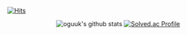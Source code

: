 [![Hits](https://hits.seeyoufarm.com/api/count/incr/badge.svg?url=https%3A%2F%2Fgithub.com%2Foguuk%2Fhit-counter&count_bg=%23000000&title_bg=%23000000&icon=&icon_color=%23FFFFFF&title=Today&edge_flat=false)](https://hits.seeyoufarm.com)
</br>

<div align=center>
  
![oguuk's github stats](https://github-readme-stats.vercel.app/api?username=oguuk&show_icons=true&theme=radical) 
[![Solved.ac Profile](http://mazassumnida.wtf/api/v2/generate_badge?boj=ogw135)](https://solved.ac/ogw135/)

</div>
